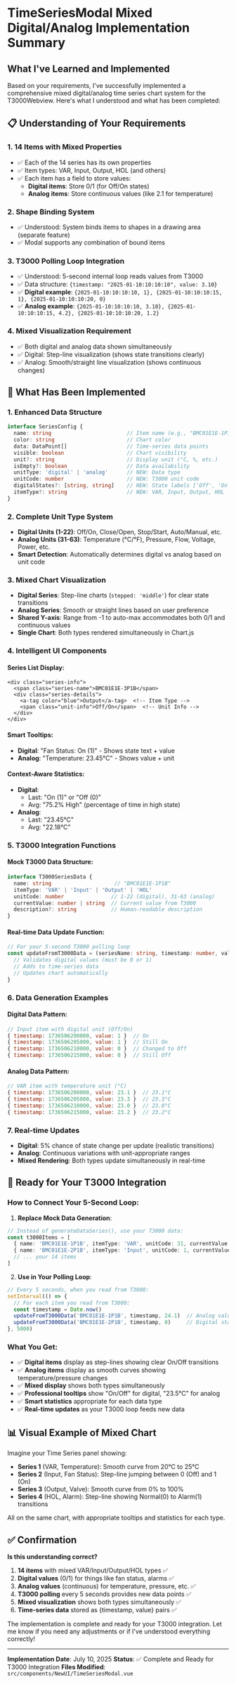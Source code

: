 # TimeSeriesModal Mixed Digital/Analog Implementation Summary

## What I've Learned and Implemented

Based on your requirements, I've successfully implemented a comprehensive mixed digital/analog time series chart system for the T3000Webview. Here's what I understood and what has been completed:

## 📋 Understanding of Your Requirements

### 1. **14 Items with Mixed Properties**
- ✅ Each of the 14 series has its own properties
- ✅ Item types: VAR, Input, Output, HOL (and others)
- ✅ Each item has a field to store values:
  - **Digital items**: Store 0/1 (for Off/On states)
  - **Analog items**: Store continuous values (like 2.1 for temperature)

### 2. **Shape Binding System**
- ✅ Understood: System binds items to shapes in a drawing area (separate feature)
- ✅ Modal supports any combination of bound items

### 3. **T3000 Polling Loop Integration**
- ✅ Understood: 5-second internal loop reads values from T3000
- ✅ Data structure: `{timestamp: "2025-01-10:10:10:10", value: 3.10}`
- ✅ **Digital example**: `{2025-01-10:10:10:10, 1}, {2025-01-10:10:10:15, 1}, {2025-01-10:10:10:20, 0}`
- ✅ **Analog example**: `{2025-01-10:10:10:10, 3.10}, {2025-01-10:10:10:15, 4.2}, {2025-01-10:10:10:20, 1.2}`

### 4. **Mixed Visualization Requirement**
- ✅ Both digital and analog data shown simultaneously
- ✅ Digital: Step-line visualization (shows state transitions clearly)
- ✅ Analog: Smooth/straight line visualization (shows continuous changes)

## 🚀 What Has Been Implemented

### 1. **Enhanced Data Structure**
```typescript
interface SeriesConfig {
  name: string                        // Item name (e.g., "BMC01E1E-1P1B")
  color: string                       // Chart color
  data: DataPoint[]                   // Time-series data points
  visible: boolean                    // Chart visibility
  unit?: string                       // Display unit (°C, %, etc.)
  isEmpty?: boolean                   // Data availability
  unitType: 'digital' | 'analog'      // NEW: Data type
  unitCode: number                    // NEW: T3000 unit code
  digitalStates?: [string, string]    // NEW: State labels ['Off', 'On']
  itemType?: string                   // NEW: VAR, Input, Output, HOL
}
```

### 2. **Complete Unit Type System**
- **Digital Units (1-22)**: Off/On, Close/Open, Stop/Start, Auto/Manual, etc.
- **Analog Units (31-63)**: Temperature (°C/°F), Pressure, Flow, Voltage, Power, etc.
- **Smart Detection**: Automatically determines digital vs analog based on unit code

### 3. **Mixed Chart Visualization**
- **Digital Series**: Step-line charts (`stepped: 'middle'`) for clear state transitions
- **Analog Series**: Smooth or straight lines based on user preference
- **Shared Y-axis**: Range from -1 to auto-max accommodates both 0/1 and continuous values
- **Single Chart**: Both types rendered simultaneously in Chart.js

### 4. **Intelligent UI Components**

#### Series List Display:
```vue
<div class="series-info">
  <span class="series-name">BMC01E1E-3P1B</span>
  <div class="series-details">
    <a-tag color="blue">Output</a-tag>  <!-- Item Type -->
    <span class="unit-info">Off/On</span>  <!-- Unit Info -->
  </div>
</div>
```

#### Smart Tooltips:
- **Digital**: "Fan Status: On (1)" - Shows state text + value
- **Analog**: "Temperature: 23.45°C" - Shows value + unit

#### Context-Aware Statistics:
- **Digital**:
  - Last: "On (1)" or "Off (0)"
  - Avg: "75.2% High" (percentage of time in high state)
- **Analog**:
  - Last: "23.45°C"
  - Avg: "22.18°C"

### 5. **T3000 Integration Functions**

#### Mock T3000 Data Structure:
```typescript
interface T3000SeriesData {
  name: string                    // "BMC01E1E-1P1B"
  itemType: 'VAR' | 'Input' | 'Output' | 'HOL'
  unitCode: number               // 1-22 (digital), 31-63 (analog)
  currentValue: number | string  // Current value from T3000
  description?: string           // Human-readable description
}
```

#### Real-time Data Update Function:
```typescript
// For your 5-second T3000 polling loop
const updateFromT3000Data = (seriesName: string, timestamp: number, value: number) => {
  // Validates digital values (must be 0 or 1)
  // Adds to time-series data
  // Updates chart automatically
}
```

### 6. **Data Generation Examples**

#### Digital Data Pattern:
```javascript
// Input item with digital unit (Off/On)
{ timestamp: 1736506200000, value: 1 }  // On
{ timestamp: 1736506205000, value: 1 }  // Still On
{ timestamp: 1736506210000, value: 0 }  // Changed to Off
{ timestamp: 1736506215000, value: 0 }  // Still Off
```

#### Analog Data Pattern:
```javascript
// VAR item with temperature unit (°C)
{ timestamp: 1736506200000, value: 23.1 }  // 23.1°C
{ timestamp: 1736506205000, value: 23.3 }  // 23.3°C
{ timestamp: 1736506210000, value: 23.0 }  // 23.0°C
{ timestamp: 1736506215000, value: 23.2 }  // 23.2°C
```

### 7. **Real-time Updates**
- **Digital**: 5% chance of state change per update (realistic transitions)
- **Analog**: Continuous variations with unit-appropriate ranges
- **Mixed Rendering**: Both types update simultaneously in real-time

## 🎯 Ready for Your T3000 Integration

### How to Connect Your 5-Second Loop:

1. **Replace Mock Data Generation**:
```typescript
// Instead of generateDataSeries(), use your T3000 data:
const t3000Items = [
  { name: 'BMC01E1E-1P1B', itemType: 'VAR', unitCode: 31, currentValue: 23.5 },    // Temperature
  { name: 'BMC01E1E-2P1B', itemType: 'Input', unitCode: 1, currentValue: 1 },      // Digital On/Off
  // ... your 14 items
]
```

2. **Use in Your Polling Loop**:
```typescript
// Every 5 seconds, when you read from T3000:
setInterval(() => {
  // For each item you read from T3000:
  const timestamp = Date.now()
  updateFromT3000Data('BMC01E1E-1P1B', timestamp, 24.1)  // Analog value
  updateFromT3000Data('BMC01E1E-2P1B', timestamp, 0)     // Digital state
}, 5000)
```

### What You Get:
- ✅ **Digital items** display as step-lines showing clear On/Off transitions
- ✅ **Analog items** display as smooth curves showing temperature/pressure changes
- ✅ **Mixed display** shows both types simultaneously
- ✅ **Professional tooltips** show "On/Off" for digital, "23.5°C" for analog
- ✅ **Smart statistics** appropriate for each data type
- ✅ **Real-time updates** as your T3000 loop feeds new data

## 📊 Visual Example of Mixed Chart

Imagine your Time Series panel showing:
- **Series 1** (VAR, Temperature): Smooth curve from 20°C to 25°C
- **Series 2** (Input, Fan Status): Step-line jumping between 0 (Off) and 1 (On)
- **Series 3** (Output, Valve): Smooth curve from 0% to 100%
- **Series 4** (HOL, Alarm): Step-line showing Normal(0) to Alarm(1) transitions

All on the same chart, with appropriate tooltips and statistics for each type.

## ✅ Confirmation

**Is this understanding correct?**
1. **14 items** with mixed VAR/Input/Output/HOL types ✅
2. **Digital values** (0/1) for things like fan status, alarms ✅
3. **Analog values** (continuous) for temperature, pressure, etc. ✅
4. **T3000 polling** every 5 seconds provides new data points ✅
5. **Mixed visualization** shows both types simultaneously ✅
6. **Time-series data** stored as {timestamp, value} pairs ✅

The implementation is complete and ready for your T3000 integration. Let me know if you need any adjustments or if I've understood everything correctly!

---

**Implementation Date**: July 10, 2025
**Status**: ✅ Complete and Ready for T3000 Integration
**Files Modified**: `src/components/NewUI/TimeSeriesModal.vue`
